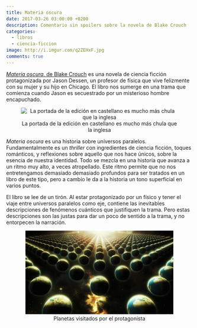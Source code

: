 ```yaml
---
title: Materia oscura
date: 2017-03-26 03:00:00 +0200
description: Comentario sin spoilers sobre la novela de Blake Crouch
categories:
  - libros
  - ciencia-ficcion
image: http://i.imgur.com/q2ZEHxF.jpg
comments: true
---
```


[*Materia oscura*, de Blake Crouch](https://www.amazon.com/Materia-oscura-Spanish-Blake-Crouch/dp/6075270477) es una novela de ciencia ficción protagonizada por Jason Dessen, un profesor de física que vive felizmente con su mujer y su hijo en Chicago. El libro nos sumerge en una trama que comienza cuando Jason es secuestrado por un misterioso hombre encapuchado. 

<div style="text-align:center">
    <figure>
        <img style="width:400px" alt="La portada de la edición en castellano es mucho más chula que la inglesa" src="https://images-na.ssl-images-amazon.com/images/I/61ToEf-IziL.jpg" />  
        <figcaption>La portada de la edición en castellano es mucho más chula que la inglesa</figcaption>
    </figure>
</div>

*Materia oscura* es una historia sobre universos paralelos. Fundamentalmente es un *thriller* con ingredientes de ciencia ficción, toques románticos, y reflexiones sobre aquello que nos hace únicos, sobre la esencia de nuestra identidad. Todo se mezcla en una historia que avanza a un ritmo muy alto, a veces atropellado. Este ritmo permite que no nos entretengamos demasiado demasiado profundos para ser tratados en un libro de este tipo, pero a cambio le da a la historia un tono superficial en varios puntos.

El libro se lee de un tirón. Al estar protagonizado por un físico y tener el viaje entre universos paralelos como eje, contiene las inevitables descripciones de fenómenos cuánticos que justifiquen la trama. Pero estas descripciones son las justas para dar un poco de sentido a la trama, y no entorpecen la narración.



<div style="text-align:center">
    <figure>
        <img style="width:400px" alt="Planetas visitados por el protagonista" src="/images/multiverse.jpg" />  
        <figcaption>Planetas visitados por el protagonista</figcaption>
    </figure>
</div>
